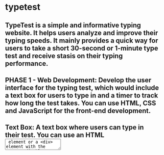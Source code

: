 # typetest
## TypeTest is a simple and informative typing website. It helps users analyze and improve their typing speeds. It mainly provides a quick way for users to take a short 30-second or 1-minute type test and receive stasis on their typing performance.

## PHASE 1 - Web Development: Develop the user interface for the typing test, which would include a text box for users to type in and a timer to track how long the test takes. You can use HTML, CSS and JavaScript for the front-end development.

## Text Box: A text box where users can type in their test. You can use an HTML <textarea> element or a <div> element with the contentEditable attribute set to true to create the text box.

## Timer: A timer that tracks how long the test takes. You can use JavaScript to create a timer that starts when the user begins typing and stops when they finish the test. The timer can be displayed on the page using an HTML <div> element or a <p> element.

## Start/Stop Buttons: Buttons that allow users to start and stop the test. These can be simple HTML <button> elements that are controlled by JavaScript.

## WPM/Accuracy Display: A display that shows the user's WPM and accuracy as they type. This can be done using JavaScript and can be displayed on the page using an HTML <div> element or a <p> element.

## Styling: Add styling to the website using CSS to make it visually appealing and easy to use.

## Client-side Validation: Implement client-side validation using JavaScript to ensure that the user has entered all required fields before submitting the test and also validate the input while they are typing.

## Responsive Design: Make sure that the website is responsive and looks good on different screen sizes and devices.
  
Home Page UI:
![image](https://user-images.githubusercontent.com/62400858/228461236-afdd2514-90aa-4ae6-8e2b-f77fbe823f4f.png)

Main Typing Test Page UI:
![image](https://user-images.githubusercontent.com/62400858/228461318-d4de4e64-a8d7-474d-a76c-1c0a10f0f5bb.png)
